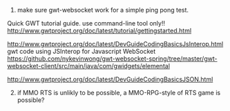 1. make sure gwt-websocket work for a simple ping pong test.

Quick GWT tutorial guide. use command-line tool only!!
http://www.gwtproject.org/doc/latest/tutorial/gettingstarted.html

http://www.gwtproject.org/doc/latest/DevGuideCodingBasicsJsInterop.html
gwt code using JSInterop for Javascript WebSocket
https://github.com/nykevinwong/gwt-websocket-spring/tree/master/gwt-websocket-client/src/main/java/com/gwidgets/elemental

http://www.gwtproject.org/doc/latest/DevGuideCodingBasicsJSON.html

2. if MMO RTS is unlikly to be possible, a MMO-RPG-style of RTS game is possible?  

